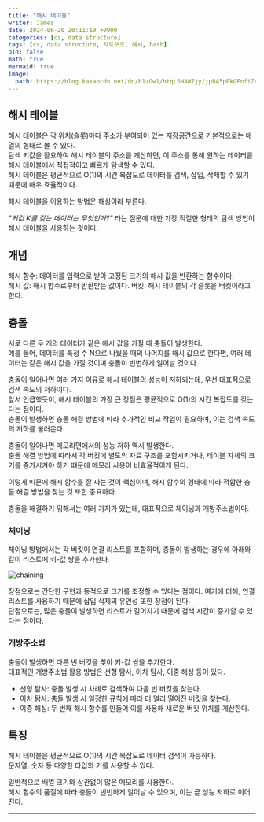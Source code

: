 ```yaml
---
title: "해시 테이블"
writer: James
date: 2024-06-20 20:11:19 +0900
categories: [cs, data structure]
tags: [cs, data structure, 자료구조, 해시, hash]
pin: false
math: true
mermaid: true
image:
  path: https://blog.kakaocdn.net/dn/b1zOw1/btqL6HAW7jy/jpBA5pPkQFnfiZcPLakg00/img.png
---
```


## 해시 테이블 

해시 테이블은 각 위치(슬롯)마다 주소가 부여되어 있는 저장공간으로 기본적으로는 배열의 형태로 볼 수 있다.  
탐색 키값을 활요하여 해시 테이블의 주소를 계산하면, 이 주소를 통해 원하는 데이터를 해시 테이블에서 직접적이고 빠르게 탐색할 수 있다.  
해시 테이블은 평균적으로 O(1)의 시간 복잡도로 데이터를 검색, 삽입, 삭제할 수 있기 때문에 매우 효율적이다.  

해시 테이블을 이용하는 방법은 해싱이라 부른다.  

*"키값 K를 갖는 데이터는 무엇인가?"* 라는 질문에 대한 가장 적절한 형태의 탐색 방법이 해시 테이블을 사용하는 것이다.  

## 개념

해시 함수: 데이터를 입력으로 받아 고정된 크기의 해시 값을 반환하는 함수이다.  
해시 값: 해시 함수로부터 반환받는 값이다. 
버킷: 해시 테이블의 각 슬롯을 버킷이라고 한다.  

## 충돌  

서로 다른 두 개의 데이터가 같은 해시 값을 가질 때 충돌이 발생한다.  
예를 들어, 데이터를 특정 수 N으로 나눴을 때의 나머지를 해시 값으로 한다면, 여러 데이터는 같은 해시 값을 가질 것이며 충돌이 빈번하게 일어날 것이다.  

충돌이 일어나면 여러 가지 이유로 해시 테이블의 성능이 저하되는데, 우선 대표적으로 검색 속도의 저하이다.  
앞서 언급했듯이, 해시 테이블의 가장 큰 장점은 평균적으로 O(1)의 시간 복잡도를 갖는다는 점이다.  
충돌이 발생하면 충돌 해결 방법에 따라 추가적인 비교 작업이 필요하며, 이는 검색 속도의 저하를 불러온다.  

충돌이 일어나면 메모리면에서의 성능 저하 역시 발생한다.  
충돌 해결 방법에 따라서 각 버킷에 별도의 자료 구조를 포함시키거나, 테이블 자체의 크기를 증가시켜야 하기 떄문에 메모리 사용이 비효율적이게 된다.  

이렇게 띠문에 해시 함수를 잘 짜는 것이 핵심이며, 해시 함수의 형태에 따라 적합한 충돌 해결 방법을 찾는 것 또한 중요하다.  

충돌을 해결하기 위해서는 여러 가지가 있는데, 대표적으로 체이닝과 개방주소법이다.  

### 체이닝 

체이닝 방법에서는 각 버킷이 연결 리스트를 포함하며, 충돌이 발생하는 경우에 아래와 같이 리스트에 키-값 쌍을 추가한다.  

![chaining](https://velog.velcdn.com/images%2Fleejuhwan%2Fpost%2Fc5007301-6cf0-42ef-bd0e-5e81cd11ad69%2Fseparate_chaining.png)  

장점으로는 간단한 구현과 동적으로 크기를 조정할 수 있다는 점이다. 여기에 더해, 연결 리스트를 사용하기 때문에 삽입 삭제의 유연성 또한 장점이 된다.  
단점으로는, 많은 충돌이 발생하면 리스트가 길어지기 때문에 검색 시간이 증가할 수 있다는 점이다.  

### 개방주소법 

충돌이 발생하면 다른 빈 버킷을 찾아 키-값 쌍을 추가한다.  
대표적인 개방주소법 활용 방법은 선형 탐사, 이차 탐사, 이중 해싱 등이 있다.  

- 선형 탐사: 충돌 발생 시 차례로 검색하여 다음 빈 버킷을 찾는다.  
- 이차 탐사: 충돌 발생 시 일정한 규칙에 따라 더 멀리 떨어진 버킷을 찾는다.  
- 이중 해싱: 두 번째 해시 함수를 만들어 이를 사용해 새로운 버킷 위치를 계산한다.  

## 특징  

해시 테이블은 평균적으로 O(1)의 시간 복잡도로 데이터 검색이 가능하다.  
문자열, 숫자 등 다양한 타입의 키를 사용할 수 있다.  

일반적으로 배열 크기와 상관없이 많은 메모리를 사용한다.  
해시 함수의 품질에 따라 충돌이 빈번하게 일어날 수 있으며, 이는 곧 성능 저하로 이어진다.  

<hr>